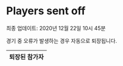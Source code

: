 # Players sent off
최종 업데이트: 2020년 12월 22일 10시 45분


경기 중 오류가 발생하는 경우 자동으로 퇴장됩니다.


| 퇴장된 참가자 |
|:---:|